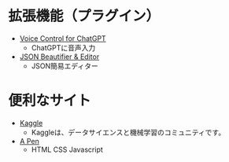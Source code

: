 # 拡張機能（プラグイン）
- [Voice Control for ChatGPT](https://chrome.google.com/webstore/detail/voice-control-for-chatgpt/eollffkcakegifhacjnlnegohfdlidhn?hl=ja)
  - ChatGPTに音声入力
- [JSON Beautifier & Editor](https://chrome.google.com/webstore/detail/json-beautifier-editor/lpopeocbeepakdnipejhlpcmifheolpl?hl=ja)
  - JSON簡易エディター 

# 便利なサイト

- [Kaggle](https://www.kaggle.com/)
  - Kaggleは、データサイエンスと機械学習のコミュニティです。
- [A Pen](https://codepen.io/pen/)
  - HTML CSS Javascript 
